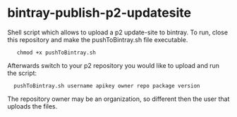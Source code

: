bintray-publish-p2-updatesite
=============================

Shell script which allows to upload a p2 update-site to bintray. To run, close this repository and make the pushToBintray.sh file executable.
```
   chmod +x pushToBintray.sh
```  
Afterwards switch to your p2 repository you would like to upload and run the script:
```
  pushToBintray.sh username apikey owner repo package version
```

The repository owner may be an organization, so different then the user that uploads the files.

